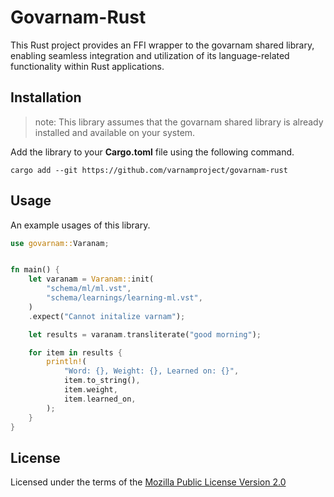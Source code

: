 # Govarnam-Rust

This Rust project provides an FFI wrapper to the govarnam shared library, enabling seamless integration and utilization of its language-related functionality within Rust applications.

## Installation

> note: This library assumes that the govarnam shared library is already installed and available on your system.

Add the library to your **Cargo.toml** file using the following command.
    
    cargo add --git https://github.com/varnamproject/govarnam-rust

## Usage
An example usages of this library.
```rs
use govarnam::Varanam;


fn main() {
    let varanam = Varanam::init(
        "schema/ml/ml.vst",
        "schema/learnings/learning-ml.vst",
    )
    .expect("Cannot initalize varnam");

    let results = varanam.transliterate("good morning");

    for item in results {
        println!(
            "Word: {}, Weight: {}, Learned on: {}",
            item.to_string(),
            item.weight,
            item.learned_on,
        );
    }
}
```
## License

Licensed under the terms of the [Mozilla Public License Version 2.0](LICENSE.txt)